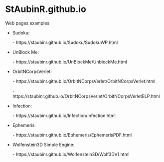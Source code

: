 # StAubinR.github.io
<p>Web pages examples</p>
<ul>
 <li>
 <p>Sudoku:</p>
 - https://staubinr.github.io/Sudoku/SudokuWP.html
 </li>
 <li>
 <p>UnBlock Me: <p>
 - https://staubinr.github.io/UnBlockMe/UnblockMe.html
 </li>
 <li>
 <p>OrbitNCorpsVerlet: <p>
   <p> - https://staubinr.github.io/OrbitNCorpsVerlet/OrbitNCorpsVerlet.html</p>
   <p> - https://staubinr.github.io/OrbitNCorpsVerlet/OrbitNCorpsVerletELP.html</p>
 </li>
 <li>
 <p>Infection: <p>
 - https://staubinr.github.io/Infection/Infection.html
 </li>
 <li>
 <p>Ephemeris: <p>
 - https://staubinr.github.io/Ephemeris/EphemerisPDF.html
 </li>
 <li>
 <p>Wolfenstein3D Simple Engine: <p>
 - https://staubinr.github.io/Wolfenstein3D/Wolf3DV1.html
 </li>
</ul>
